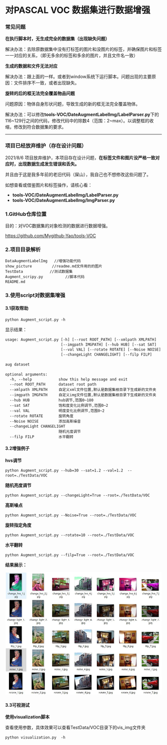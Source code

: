 # 对PASCAL VOC 数据集进行数据增强

### 常见问题

**在执行脚本时，无生成完全的数据集（出现缺失问题）**

解决办法：去除原数据集中没有打标签的图片和没图片的标签，并确保图片和标签一一对应的关系，（即无多余的标签和多余的图片，并且文件名一致）

**生成的数据和文件无法对应**

解决办法：跟上面的一样。或者到window系统下运行脚本。问题出现的主要原因：文件排序不一致，或者出现缺失。

**旋转的后的框无法完全覆盖物品问题**

问题原因：物体自身形状问题，导致生成的新的框无法完全覆盖物体。

解决办法：可以修改**tools-VOC/DateAugmentLabelImg/LabelParser.py**下的116~129行之间的代码，修改代码中的除数4（范围：2~max）。以调整框的收缩，修改到符合数据集的要求。

****



### 项目已经放弃维护（存在设计问题）

2021/8/6 项目放弃维护，本项目存在设计问题，**在标签文件和图片没严格一致对应时，出现数据生成发生错误和丢失。**

并且由于这是我多年前的老旧代码（屎山），我自己也不想修改这些问题了。

如想查看或借鉴图片和标签操作，请核心看：

- **tools-VOC/DateAugmentLabelImg/LabelParser.py**
- **tools-VOC/DateAugmentLabelImg/ImgParser.py**





### 1.GitHub仓库位置

目的：对VOC数据集的对象检测的数据进行数据增强。

https://github.com/Mygithub-Yao/tools-VOC

### 2.项目目录解析

```
DataAugmentLabelImg   //增强功能代码
show_picture         //readme.md文件用的的图片
TestData			//测试数据集
Augment_scripy.py          //脚本代码
README.md
```

### 3.使用script对数据集增强

#### 3.1获取帮助

```
python Augment_script.py -h
```

显示结果：

```
usage: Augment_script.py [-h] [--root ROOT_PATH] [--xmlpath XMLPATH]
                         [--imgpath IMGPATH] [--hub HUB] [--sat SAT]
                         [--val VAL] [--rotate ROTATE] [--Noise NOISE]
                         [--changeLight CHANGELIGHT] [--filp FILP]

aug dataset

optional arguments:
  -h, --help            show this help message and exit
  --root ROOT_PATH      dataset root path
  --xmlpath XMLPATH     自定义xml文件位置,默认是数据集根目录下生成新的文件夹
  --imgpath IMGPATH     自定义img文件位置,默认是数据集根目录下生成新的文件夹
  --hub HUB             hub调节,范围0~180
  --sat SAT             饱和度变化比例调节,范围0~2
  --val VAL             明度变化比例调节,范围0~2
  --rotate ROTATE       旋转角度
  --Noise NOISE         添加高斯噪音
  --changeLight CHANGELIGHT
                        随机光度调节
  --filp FILP           水平翻转
```

#### 3.2增强例子

**hvs调节**

```shell
python Augment_script.py --hub=30 --sat=1.2 --val=1.2  --root=./TestData/VOC
```

**随机亮度调节**

```shell
python Augment_script.py --changeLight=True --root=./TestData/VOC
```

**高斯噪点**

```
python Augment_script.py --Noise=True --root=./TestData/VOC
```

**旋转指定角度**

```
python Augment_script.py --rotate=10 --root=./TestData/VOC
```

**水平翻转**

```
python Augment_script.py --filp=True --root=./TestData/VOC
```

**结果展示：**

![image](./show_picture/75.jpg)

#### 3.3可视测试
**使用visualization脚本**

查看使用参数，具体效果可以查看TestData/VOC目录下的vis_img文件夹
```
python visualization.py  -h
```
